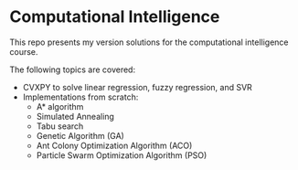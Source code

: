 # Computational Intelligence
This repo presents my version solutions for the computational intelligence course. 

The following topics are covered:
* CVXPY to solve linear regression, fuzzy regression, and SVR
* Implementations from scratch:
  *  A* algorithm
  *  Simulated Annealing
  *  Tabu search
  *  Genetic Algorithm (GA)
  *  Ant Colony Optimization Algorithm (ACO)
  *  Particle Swarm Optimization Algorithm (PSO)

